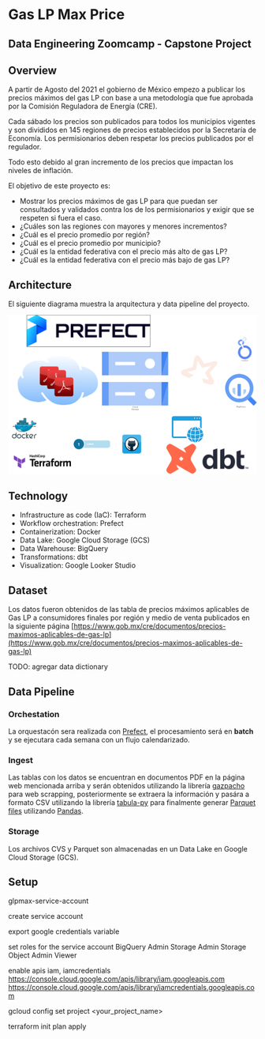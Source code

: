 # Gas LP Max Price

## Data Engineering Zoomcamp - Capstone Project

## Overview

A partir de Agosto del 2021 el gobierno de México empezo a publicar los precios máximos del gas LP con base a una metodología que fue aprobada por la Comisión Reguladora de Energía (CRE).

Cada sábado los precios son publicados para todos los municipios vigentes y son divididos en 145 regiones de precios establecidos por la Secretaría de Economía. Los permisionarios deben respetar los precios publicados por el regulador.

Todo esto debido al gran incremento de los precios que impactan los niveles de inflación.

El objetivo de este proyecto es:

- Mostrar los precios máximos de gas LP para que puedan ser consultados y validados contra los de los permisionarios y exigir que se respeten si fuera el caso.
- ¿Cuáles son las regiones con mayores y menores incrementos?
- ¿Cuál es el precio promedio por región?
- ¿Cuál es el precio promedio por municipio?
- ¿Cuál es la entidad federativa con el precio más alto de gas LP?
- ¿Cuál es la entidad federativa con el precio más bajo de gas LP?

## Architecture

El siguiente diagrama muestra la arquitectura y data pipeline del proyecto.

![Data Architecture and pipeline](images/project_diagram.drawio.png "Data pipeline")

## Technology

- Infrastructure as code (IaC): Terraform
- Workflow orchestration: Prefect
- Containerization: Docker
- Data Lake: Google Cloud Storage (GCS)
- Data Warehouse: BigQuery
- Transformations: dbt
- Visualization: Google Looker Studio

## Dataset

Los datos fueron obtenidos de las tabla de precios máximos aplicables de Gas LP a consumidores finales por región y medio de venta publicados en la siguiente página [https://www.gob.mx/cre/documentos/precios-maximos-aplicables-de-gas-lp](https://www.gob.mx/cre/documentos/precios-maximos-aplicables-de-gas-lp)

TODO: agregar data dictionary

## Data Pipeline

### Orchestation

La orquestacón sera realizada con [Prefect](https://www.prefect.io/), el procesamiento será en **batch** y se ejecutara cada semana con un flujo calendarizado.

### Ingest

Las tablas con los datos se encuentran en documentos PDF en la página web mencionada arriba y serán obtenidos utilizando la librería [gazpacho](https://github.com/maxhumber/gazpacho) para web scrapping, posteriormente se extraera la información y pasára a formato CSV utilizando la librería [tabula-py](https://pypi.org/project/tabula-py/) para finalmente generar [Parquet files](https://parquet.apache.org/) utilizando [Pandas](https://pandas.pydata.org/).

### Storage

Los archivos CVS y Parquet son almacenadas en un Data Lake en Google Cloud Storage (GCS).

## Setup
glpmax-service-account

create service account

export google credentials variable

set roles for the service account
    BigQuery Admin
    Storage Admin
    Storage Object Admin
    Viewer

enable apis iam, iamcredentials
https://console.cloud.google.com/apis/library/iam.googleapis.com
https://console.cloud.google.com/apis/library/iamcredentials.googleapis.com

gcloud config set project <your_project_name>

terraform init plan apply
